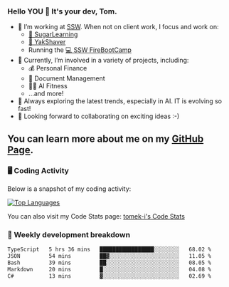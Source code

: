 ### Hello YOU 👋 It's your dev, Tom.

- 🏢 I’m working at [SSW][workplace]. When not on client work, I focus and work on:
  - [🍭 SugarLearning][sugar]
  - [🤖 YakShaver][yak]
  - Running the [💻 SSW FireBootCamp][fboot]
- 🚀 Currently, I’m involved in a variety of projects, including:
  - 💰 Personal Finance
  - 📄 Document Management
  - 🏋🏻 AI Fitness
  - ...and more!
- 🌱 Always exploring the latest trends, especially in AI. IT is evolving so fast!
- 🔭 Looking forward to collaborating on exciting ideas :-)

You can learn more about me on my [GitHub Page][hp].
---

### 🖥️ Coding Activity

<!--

- 🔭 Currently I am working on on some private projects including a Social Community and a Dating App
- 🌱 I’m currently diving deeper into BDD and UX
- 👯 I’m looking to collaborate on my "poker buddy" as well as my "fitness-pal" project :-)

-->

Below is a snapshot of my coding activity:
<!--
**tomek-i/tomek-i** is a ✨ _special_ ✨ repository because its `README.md` (this file) appears on your GitHub profile.

Here are some ideas to get you started:

- 🔭 I’m currently working on ...
- 🌱 I’m currently learning ...
- 👯 I’m looking to collaborate on ...
- 🤔 I’m looking for help with ...
- 💬 Ask me about ...
- 📫 How to reach me: ...
- 😄 Pronouns: ...
- ⚡ Fun fact: ...
-->
[![Top Languages](https://github-readme-stats.vercel.app/api/top-langs/?username=tomek-i&layout=compact)](https://github.com/tomek-i)

You can also visit my Code Stats page: [tomek-i's Code Stats](https://codestats.net/users/tomek-i)

### 💬 Weekly development breakdown
<!--START_SECTION:waka-->

```txt
TypeScript   5 hrs 36 mins   █████████████████░░░░░░░░   68.02 %
JSON         54 mins         ██▓░░░░░░░░░░░░░░░░░░░░░░   11.05 %
Bash         39 mins         ██░░░░░░░░░░░░░░░░░░░░░░░   08.05 %
Markdown     20 mins         █░░░░░░░░░░░░░░░░░░░░░░░░   04.08 %
C#           13 mins         ▓░░░░░░░░░░░░░░░░░░░░░░░░   02.69 %
```

<!--END_SECTION:waka-->

<!-- Actual text -->
<!--
### Social Media
You can find me on [![Twitter][1.2]][1]
-->

<!-- Icons -->

[1.2]: http://i.imgur.com/wWzX9uB.png 


<!-- Links -->

[1]: https://twitter.com/tomek_i
[workplace]: https://www.ssw.com.au
[sugar]: https://sugarlearning.com
[yak]: https://yakshaver.ai
[fboot]: https://firebootcamp.com
[hp]:https://tomek.au
